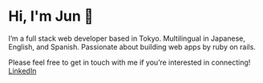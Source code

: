 # Hi, I'm Jun 🖖

I’m a full stack web developer based in Tokyo. 
Multilingual in Japanese, English, and Spanish.
Passionate about building web apps by ruby on rails.


Please feel free to get in touch with me if you’re interested in connecting!
[LinkedIn](https://www.linkedin.com/in/jun-ukemori/)
